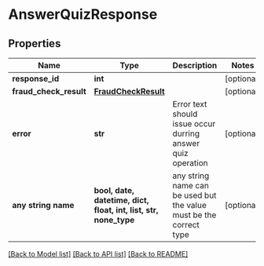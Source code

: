 # AnswerQuizResponse


## Properties
Name | Type | Description | Notes
------------ | ------------- | ------------- | -------------
**response_id** | **int** |  | [optional] 
**fraud_check_result** | [**FraudCheckResult**](FraudCheckResult.md) |  | [optional] 
**error** | **str** | Error text should issue occur durring answer quiz operation | [optional] 
**any string name** | **bool, date, datetime, dict, float, int, list, str, none_type** | any string name can be used but the value must be the correct type | [optional]

[[Back to Model list]](../README.md#documentation-for-models) [[Back to API list]](../README.md#documentation-for-api-endpoints) [[Back to README]](../README.md)


